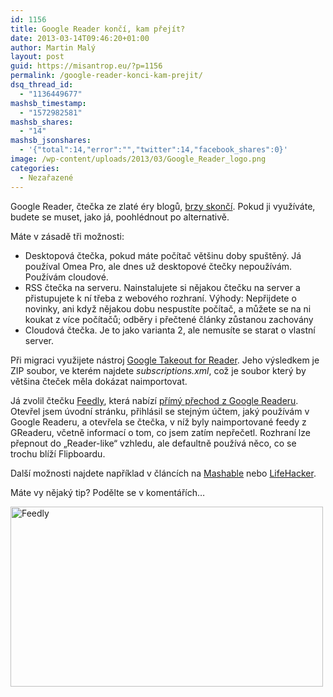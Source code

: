 ```yaml
---
id: 1156
title: Google Reader končí, kam přejít?
date: 2013-03-14T09:46:20+01:00
author: Martin Malý
layout: post
guid: https://misantrop.eu/?p=1156
permalink: /google-reader-konci-kam-prejit/
dsq_thread_id:
  - "1136449677"
mashsb_timestamp:
  - "1572982581"
mashsb_shares:
  - "14"
mashsb_jsonshares:
  - '{"total":14,"error":"","twitter":14,"facebook_shares":0}'
image: /wp-content/uploads/2013/03/Google_Reader_logo.png
categories:
  - Nezařazené
---
```

Google Reader, čtečka ze zlaté éry blogů, [brzy skončí](https://googleblog.blogspot.cz/2013/03/a-second-spring-of-cleaning.html). Pokud ji využíváte, budete se muset, jako já, poohlédnout po alternativě.

<!--more-->

Máte v zásadě tři možnosti:

  * Desktopová čtečka, pokud máte počítač většinu doby spuštěný. Já používal Omea Pro, ale dnes už desktopové čtečky nepoužívám. Používám cloudové.
  * RSS čtečka na serveru. Nainstalujete si nějakou čtečku na server a přistupujete k ní třeba z webového rozhraní. Výhody: Nepřijdete o novinky, ani když nějakou dobu nespustíte počítač, a můžete se na ni koukat z více počítačů; odběry i přečtené články zůstanou zachovány
  * Cloudová čtečka. Je to jako varianta 2, ale nemusíte se starat o vlastní server.

Při migraci využijete nástroj [Google Takeout for Reader](https://www.google.com/takeout/?pli=1#custom:reader). Jeho výsledkem je ZIP soubor, ve kterém najdete _subscriptions.xml_, což je soubor který by většina čteček měla dokázat naimportovat.

Já zvolil čtečku [Feedly](https://feedly.com/), která nabízí [přímý přechod z Google Readeru](https://blog.feedly.com/2013/03/14/google-reader/). Otevřel jsem úvodní stránku, přihlásil se stejným účtem, jaký používám v Google Readeru, a otevřela se čtečka, v níž byly naimportované feedy z GReaderu, včetně informací o tom, co jsem zatím nepřečetl. Rozhraní lze přepnout do &#8222;Reader-like&#8220; vzhledu, ale defaultně používá něco, co se trochu blíží Flipboardu.

Další možnosti najdete například v článcích na [Mashable](https://mashable.com/2013/03/14/google-reader-alternatives/) nebo [LifeHacker](https://lifehacker.com/5990456/google-reader-is-getting-shut-down-here-are-the-best-alternatives).

Máte vy nějaký tip? Podělte se v komentářích&#8230;

[<img class="aligncenter size-medium wp-image-1159" alt="Feedly" src="https://misantrop.eu/wp-content/uploads/2013/03/f-Hry-500x288.png" width="500" height="288" srcset="https://misantrop.eu/wp-content/uploads/2013/03/f-Hry-500x288.png 500w, https://misantrop.eu/wp-content/uploads/2013/03/f-Hry-200x115.png 200w, https://misantrop.eu/wp-content/uploads/2013/03/f-Hry-1024x591.png 1024w, https://misantrop.eu/wp-content/uploads/2013/03/f-Hry.png 1242w" sizes="(max-width: 500px) 100vw, 500px" />](https://misantrop.eu/wp-content/uploads/2013/03/f-Hry.png)